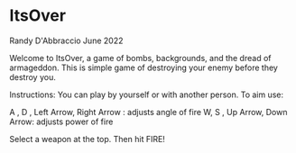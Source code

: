 # ItsOver

Randy D'Abbraccio June 2022

Welcome to ItsOver, a game of bombs, backgrounds, and the dread of armageddon. This is simple game of destroying your enemy before they destroy you.

Instructions: You can play by yourself or with another person. To aim use:

A , D , Left Arrow, Right Arrow : adjusts angle of fire
W,  S , Up Arrow,   Down Arrow: adjusts power of fire

Select a weapon at the top. Then hit FIRE!

